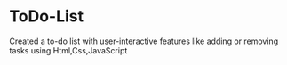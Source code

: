 # ToDo-List

Created a to-do list with user-interactive features like adding or removing tasks using Html,Css,JavaScript
